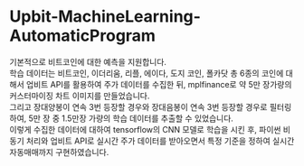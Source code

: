 # Upbit-MachineLearning-AutomaticProgram
기본적으로 비트코인에 대한 예측을 지원합니다.</br>
학습 데이터는 비트코인, 이더리움, 리플, 에이다, 도지 코인, 폴카닷 총 6종의 코인에 대해서 업비트 API를 활용하여 주가 데이터를 수집한 뒤, mplfinance로 약 5만 장가량의 커스터마이징 차트 이미지를 만들었습니다.</br>
그리고 장대양봉이 연속 3번 등장할 경우와 장대음봉이 연속 3번 등장할 경우로 필터링하여, 5만 장 중 1.5만장 가량의 학습 데이터를 추출할 수 있었습니다.</br>
이렇게 수집한 데이터에 대하여 tensorflow의 CNN 모델로 학습을 시킨 후, 파이썬 비동기 처리와 업비트 API로 실시간 주가 데이터를 받아오면서 특정 기준을 정하여 실시간 자동매매까지 구현하였습니다.</br>
